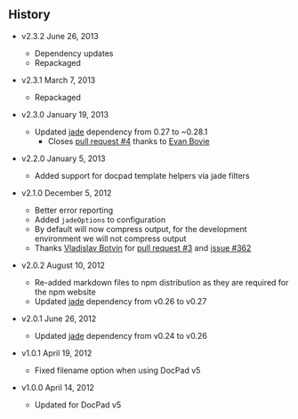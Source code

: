 ## History

- v2.3.2 June 26, 2013
	- Dependency updates
	- Repackaged

- v2.3.1 March 7, 2013
	- Repackaged

- v2.3.0 January 19, 2013
	- Updated [jade](https://github.com/visionmedia/jade) dependency from 0.27 to ~0.28.1
		- Closes [pull request #4](https://github.com/docpad/docpad-plugin-jade/pull/4) thanks to [Evan Bovie](https://github.com/phaseOne)

- v2.2.0 January 5, 2013
	- Added support for docpad template helpers via jade filters

- v2.1.0 December 5, 2012
	- Better error reporting
	- Added `jadeOptions` to configuration
	- By default will now compress output, for the development environment we will not compress output
	- Thanks [Vladislav Botvin](https://github.com/darrrk) for [pull request #3](https://github.com/docpad/docpad-plugin-jade/pull/3) and [issue #362](https://github.com/bevry/docpad/issues/362)

- v2.0.2 August 10, 2012
	- Re-added markdown files to npm distribution as they are required for the npm website
	- Updated [jade](https://github.com/visionmedia/jade) dependency from v0.26 to v0.27

- v2.0.1 June 26, 2012
	- Updated [jade](https://github.com/visionmedia/jade) dependency from v0.24 to v0.26

- v1.0.1 April 19, 2012
	- Fixed filename option when using DocPad v5

- v1.0.0 April 14, 2012
	- Updated for DocPad v5
